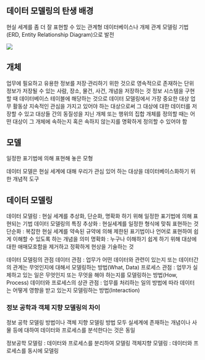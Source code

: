
## 데이터 모델링의 탄생 배경

현실 세계를 좀 더 잘 표현할 수 있는 관계형 데이터베이스나 개체 관계 모델링 기법(ERD, Entity Relationship Diagram)으로 발전


![](https://i.imgur.com/jNvTkK2.png)


## 개체
업무에 필요하고 유용한 정보를 저장·관리하기 위한 것으로 영속적으로 존재하는 단위
정보가 저장될 수 있는 사람, 장소, 물건, 사건, 개념을 저장하는 것
정보 시스템을 구현할 때 데이터베이스 테이블에 해당하는 것으로 데이터 모델링에서 가장 중요한 대상
업무 활동상 지속적인 관심을 가지고 있어야 하는 대상으로써 그 대상에 대한 데이터를 저장할 수 있고 대상들 간의 동질성을 지닌 개체 또는 행위의 집합
	개체를 정의할 때는 어떤 대상이 그 개체에 속하는지 혹은 속하지 않는지를 명확하게 정의할 수 있어야 함
## 모델
일정한 표기법에 의해 표현해 놓은 모형

데이터 모델은 현실 세계에 대해 우리가 관심 있어 하는  대상을 데이터베이스화하기 위한 개념적 도구




## 데이터 모델링

데이터 모델링 : 현실 세계를 추상화, 단순화, 명확화 하기 위해 일정한 표기법에 의해 표현되는 기법
데이터 모델링의 특징
추상화 : 현실세계를 일정한 형식에 맞춰 표현하는 것
단순화 : 복잡한 현실 세계를 약속된 규약에 의해 제한된 표기법이나 언어로 표현하여 쉽게 이해할 수 있도록 하는 개념을 의미
명확화 : 누구나 이해하기 쉽게 하기 위해 대상에 대한 애매모호함을 제거하고 정확하게 현상을 기술하는 것

데이터 모델링의 관점
데이터 관점 : 업무가 어떤 데이터와 관련이 있는지 또는 데이터간의 관계는 무엇인지에 대해서 모델링하는 방법(What, Data)
프로세스 관점 :  업무가 실제하고 있는 일은 무엇인지 또는 무엇을 해야 하는지를 모델링하는 방법(How, Process)
데이터와 프로세스의 상관 관점 : 업무를 처리하는 일의 방법에 따라 데이터는 어떻게 영향을 받고 있는지 모델링하는 방법(Interaction)

### 정보 공학과 객체 지향 모델링의 차이

정보 공학 모델링 방법이나 객체 지향 모델링 방법 모두 실세계에 존재하는 개념이나 사물 등에 대하여 데이터와 프로세스를 분석한다는 것은 동일

정보공학 모델링 : 데이터와 프로세스를 분리하여 모델링
객체지향 모델링 : 데이터와 프로세스를 동시에 모델링